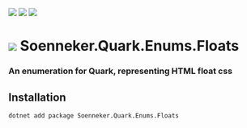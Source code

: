 ﻿[![](https://img.shields.io/nuget/v/soenneker.quark.enums.floats.svg?style=for-the-badge)](https://www.nuget.org/packages/soenneker.quark.enums.floats/)
[![](https://img.shields.io/github/actions/workflow/status/soenneker/soenneker.quark.enums.floats/publish-package.yml?style=for-the-badge)](https://github.com/soenneker/soenneker.quark.enums.floats/actions/workflows/publish-package.yml)
[![](https://img.shields.io/nuget/dt/soenneker.quark.enums.floats.svg?style=for-the-badge)](https://www.nuget.org/packages/soenneker.quark.enums.floats/)

# ![](https://user-images.githubusercontent.com/4441470/224455560-91ed3ee7-f510-4041-a8d2-3fc093025112.png) Soenneker.Quark.Enums.Floats
### An enumeration for Quark, representing HTML float css

## Installation

```
dotnet add package Soenneker.Quark.Enums.Floats
```
